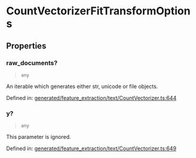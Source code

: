 # CountVectorizerFitTransformOptions

## Properties

### raw\_documents?

> `any`

An iterable which generates either str, unicode or file objects.

Defined in:  [generated/feature\_extraction/text/CountVectorizer.ts:644](https://github.com/transitive-bullshit/scikit-learn-ts/blob/92ab806/packages/sklearn/src/generated/feature_extraction/text/CountVectorizer.ts#L644)

### y?

> `any`

This parameter is ignored.

Defined in:  [generated/feature\_extraction/text/CountVectorizer.ts:649](https://github.com/transitive-bullshit/scikit-learn-ts/blob/92ab806/packages/sklearn/src/generated/feature_extraction/text/CountVectorizer.ts#L649)
